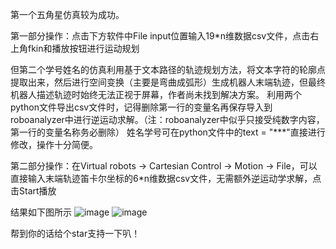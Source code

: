 第一个五角星仿真较为成功。

第一部分操作：点击下方软件中File input位置输入19*n维数据csv文件，点击右上角fkin和播放按钮进行运动规划

但第二个学号姓名的仿真利用基于文本路径的轨迹规划方法，将文本字符的轮廓点提取出来，然后进行空间变换（主要是弯曲成弧形）生成机器人末端轨迹，但最终机器人描述轨迹时始终无法正视于屏幕，作者尚未找到解决方案。
利用两个python文件导出csv文件时，记得删除第一行的变量名再保存导入到roboanalyzer中进行逆运动求解。（注：roboanalyzer中似乎只接受纯数字内容，第一行的变量名称务必删除）
姓名学号可在python文件中的text = "***"直接进行修改，操作十分简便。

第二部分操作：在Virtual robots → Cartesian Control → Motion → File，可以直接输入末端轨迹笛卡尔坐标的6*n维数据csv文件，无需额外逆运动学求解，点击Start播放

结果如下图所示
![image](https://github.com/user-attachments/assets/19948ae1-9f90-4677-a0d1-a6ea060e9e8c)
![image](https://github.com/user-attachments/assets/b7dfb9d6-11c2-42ee-ac54-6d9ca8ce280b)


帮到你的话给个star支持一下叭！
